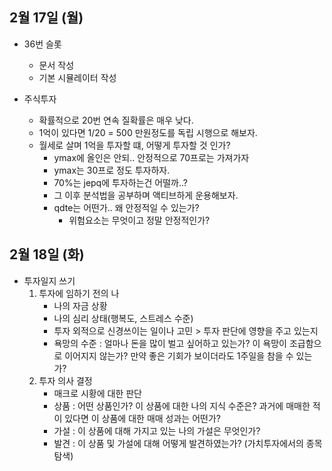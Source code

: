 ## 2월 17일 (월)

- 36번 슬롯

  - 문서 작성
  - 기본 시뮬레이터 작성

- 주식투자
  - 확률적으로 20번 연속 질확률은 매우 낮다.
  - 1억이 있다면 1/20 = 500 만원정도를 독립 시행으로 해보자.
  - 월세로 살며 1억을 투자할 떄, 어떻게 투자할 것 인가?
    - ymax에 올인은 안되.. 안정적으로 70프로는 가져가자
    - ymax는 30프로 정도 투자하자.
    - 70%는 jepq에 투자하는건 어떨까..?
    - 그 이후 분석법을 공부하며 액티브하게 운용해보자.
    - qdte는 어떤가.. 왜 안정적일 수 있는가?
      - 위험요소는 무엇이고 정말 안정적인가?

## 2월 18일 (화)

- 투자일지 쓰기
	1. 투자에 임하기 전의 나
		- 나의 자금 상황
		- 나의 심리 상태(행복도, 스트레스 수준)
		- 투자 외적으로 신경쓰이는 일이나 고민 > 투자 판단에 영향을 주고 있는지
		- 욕망의 수준 : 얼마나 돈을 많이 벌고 싶어하고 있는가?  이 욕망이 조급함으로 이어지지 않는가? 만약 좋은  기회가 보이더라도 1주일을 참을 수 있는가?
	2. 투자 의사 결정
		- 매크로  시황에 대한 판단
		- 상품 : 어떤 상품인가? 이 상품에 대한 나의 지식 수준은? 과거에 매매한 적이 있다면 이 상품에 대한 매매 성과는 어떤가?
		- 가설 : 이 상품에 대해 가지고 있는 나의 가설은 무엇인가?
		- 발견 :  이 상품 및 가설에 대해 어떻게 발견하였는가? (가치투자에서의 종목탐색)